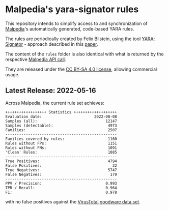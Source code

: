 # Malpedia's yara-signator rules

This repository intends to simplify access to and synchronization of [Malpedia](https://malpedia.caad.fkie.fraunhofer.de/)'s automatically generated, code-based YARA rules.

The rules are periodically created by Felix Bilstein, using the tool [YARA-Signator](https://github.com/fxb-cocacoding/yara-signator) - approach described in this [paper](https://journal.cecyf.fr/ojs/index.php/cybin/article/view/24).

The content of the `rules` folder is also identical with what is returned by the respective [Malpedia API call](https://malpedia.caad.fkie.fraunhofer.de/api/get/yara/auto/zip).

They are released under the [CC BY-SA 4.0 license](https://creativecommons.org/licenses/by-sa/4.0/), allowing commercial usage.

## Latest Release: 2022-05-16

Across Malpedia, the current rule set achieves:
```
++++++++++++++++++ Statistics +++++++++++++++++++
Evaluation date:                       2022-08-08
Samples (all):                              12147
Samples (detectable):                        4973
Families:                                    2507
-------------------------------------------------
Families covered by rules:                   1160
Rules without FPs:                           1151
Rules without FNs:                           1091
'Clean' Rules:                               1085
-------------------------------------------------
True Positives:                              4794
False Positives:                               32
True Negatives:                              5747
False Negatives:                              179
-------------------------------------------------
PPV / Precision:                            0.993
TPR / Recall:                               0.964
F1:                                         0.978
```

with no false positives against the [VirusTotal goodware data set](https://blog.virustotal.com/2019/10/test-your-yara-rules-against-goodware.html).
